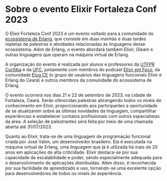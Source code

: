 # Sobre o evento Elixir Fortaleza Conf 2023

O Elixir Fortaleza Conf 2023 é um evento voltado para a comunidade do [ecossistema de Erlang](https://dev.to/elixir_utfpr/o-que-e-o-ecossistema-de-erlang-3km), que consiste em duas manhãs e duas tardes repletas de palestras e atividades relacionadas às linguagens desse ecossistema. Além de Erlang, o evento abordará também Elixir, Gleam e outras linguagens que operam na máquina virtual de Erlang.

A organização do evento é realizada por alunos e professores da [UTFPR Curitiba](http://www.utfpr.edu.br/campus/curitiba/) e da [UFC](https://centrodeciencias.ufc.br/pt/departamentos/departamento-de-computacao/), juntamente com membros do podcast [Elixir em Foco](https://elixiremfoco.com/), da comunidade [Elug CE](https://elug-ce.github.io/sobre) (o grupo de usuários das linguagens funcionais Elixir e Erlang do Ceará) e outros membros da comunidade do ecossistema de Erlang.

O evento ocorrerá nos dias 21 e 22 de setembro de 2023, na cidade de Fortaleza, Ceará. Serão oferecidas palestras abrangendo todos os níveis de conhecimento em Elixir, proporcionando aos participantes a oportunidade de se atualizarem sobre as últimas novidades da linguagem, compartilhar experiências e estabelecer contatos profissionais com outros especialistas da área. A seleção de palestrantes será feita por meio de uma chamada aberta até 31/07/2023.

Quanto ao Elixir, trata-se de uma linguagem de programação funcional criada por José Valim, um desenvolvedor brasileiro. Ela é executada na máquina virtual de Erlang, uma linguagem que já é utilizada há mais de 20 anos em aplicações de alta criticidade. Elixir destaca-se por sua capacidade de escalabilidade e poder, sendo especialmente adequada para o desenvolvimento de aplicações distribuídas. Além disso, é reconhecida por sua facilidade de aprendizado e uso, tornando-se uma excelente opção para desenvolvedores de todos os níveis de experiência.

